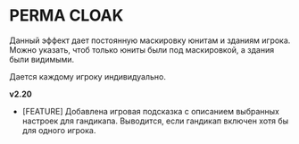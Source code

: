 # PERMA CLOAK

Данный эффект дает постоянную маскировку юнитам и зданиям игрока. Можно указать, чтоб только юниты были под маскировкой, а здания были видимыми.

Дается каждому игроку индивидуально.

**v2.20**

* [FEATURE] Добавлена игровая подсказка с описанием выбранных настроек для гандикапа. Выводится, если гандикап включен хотя бы для одного игрока.
